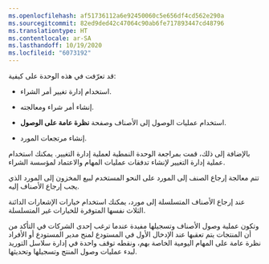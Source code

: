 ```yaml
---
ms.openlocfilehash: af51736112a6e92450060c5e656df4cd562e290a
ms.sourcegitcommit: 82ed9ded42c47064c90ab6fe717893447cd48796
ms.translationtype: HT
ms.contentlocale: ar-SA
ms.lasthandoff: 10/19/2020
ms.locfileid: "6073192"
---
```

قد تعرّفت في هذه الوحدة على كيفية:

-   استخدام إدارة تغيير أمر الشراء.

-   إنشاء أمر شراء ومعالجته.

-   استخدام عمليات الوصول إلى الأصناف وصفحة **نظرة عامة على الوصول**.

-   إنشاء مرتجعات المورد.

بالإضافة إلى ذلك، قمت بمراجعة الوحدة النمطية لعملية إدارة التغيير. يمكنك استخدام عملية إدارة التغيير لإنشاء تدفقات عمليات المهام والاعتماد لمؤسسة الشراء.

تتم معالجة إرجاع الصنف إلى المورد على النحو المستخدم لبيع المخزون إلى المورد الذي يجب إرجاع الأصناف إليه.

عند إرجاع الأصناف المتسلسلة إلى مورد، يمكنك استخدام خيارات الإشعارات الدائنة الثلاث نفسها المتوفرة للخيارات غير المتسلسلة.

وتكون عملية وصول الأصناف وتسجيلها مفيدة عندما ترغب إحدى الشركات في التأكد من أن المنتجات يتم تعقبها عند الإدخال الأول في المستودع لمنح مدير المستودع أو الأفراد نظرة عامة على المهام اليومية الخاصة بهم، ونقطه توقف واحدة في إدارة سلاسل التوريد لبدء عمليات وصول المنتج وتسجيلها وتحديثها.

